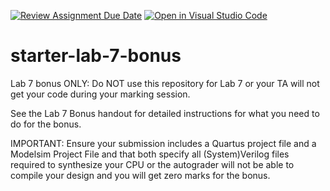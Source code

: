 [![Review Assignment Due Date](https://classroom.github.com/assets/deadline-readme-button-22041afd0340ce965d47ae6ef1cefeee28c7c493a6346c4f15d667ab976d596c.svg)](https://classroom.github.com/a/H84oO7Rx)
[![Open in Visual Studio Code](https://classroom.github.com/assets/open-in-vscode-2e0aaae1b6195c2367325f4f02e2d04e9abb55f0b24a779b69b11b9e10269abc.svg)](https://classroom.github.com/online_ide?assignment_repo_id=17389376&assignment_repo_type=AssignmentRepo)
# starter-lab-7-bonus

Lab 7 bonus ONLY: Do NOT use this repository for Lab 7 or your TA will not get
your code during your marking session.

See the Lab 7 Bonus handout for detailed instructions for what you need to do
for the bonus.

IMPORTANT:  Ensure your submission includes a Quartus project file and a
Modelsim Project File and that both specify all (System)Verilog files required
to synthesize your CPU or the autograder will not be able to compile your
design and you will get zero marks for the bonus. 
